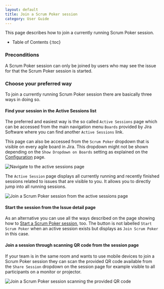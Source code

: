```yaml
---
layout: default
title: Join a Scrum Poker session
category: User Guide
---
```


This page describes how to join a currently running Scrum Poker session.

* Table of Contents
{:toc}

### Preconditions

A Scrum Poker session can only be joined by users who may see the issue for that the Scrum Poker session is started.


### Choose your preferred way

To join a currently running Scrum Poker session there are basically three ways in doing so.

#### Find your session in the Active Sessions list

The preferred and easiest way is the so called `Active Sessions` page which can be accessed from the main navigation menu `Boards` provided by Jira Software where you can find another `Active Sessions` link.

This page can also be accessed from the `Scrum Poker` dropdown that is visible on every agile board in Jira. This dropdown might not be shown depending on the `Show Dropdown on Boards` setting as explained on the [Configuration](/configuration) page.

![Navigate to the active sessions page](/images/start-scrum-poker-session-open-active-sessions.png)

The `Active Session` page displays all currently running and recently finished sessions related to issues that are visible to you.
It allows you to directly jump into all running sessions.

![Join a Scrum Poker session from the active sessions page](/images/join-scrum-poker-session-active-sessions.png)

#### Start the session from the Issue detail page

As an alternative you can use all the ways described on the page showing how to [Start a Scrum Poker session](/start-scrum-poker-session), too.
The button is not labelled `Start Scrum Poker` when an active session exists but displays as `Join Scrum Poker` in this case.

#### Join a session through scanning QR code from the session page

If your team is in the same room and wants to use mobile devices to join a Scrum Poker session they can scan the provided QR code available from the `Share Session` dropdown on the session page for example visible to all participants on a monitor or projector.  

![Join a Scrum Poker session scanning the provided QR code](/images/join-scrum-poker-session-qr-code.png)
